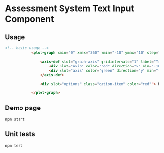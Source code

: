# Assessment System Text Input Component

## Usage

```html
<!-- basic usage -->
            <plot-graph xmin="0" xmax="360" ymin="-10" ymax="10" step="1">

                <axis-def slot="graph-axis" gridintervals="1" label="Trig functions">
                    <div slot="axis" color="red" direction="x" min="-10" max="10"> X </div>
                    <div slot="axis" color="green" direction="y" min="-10" max="10"> Y </div>
                </axis-def>

                <div slot="options" class="option-item" color="red""> Math.sin(x/30) </div>

            </plot-graph>
```

## Demo page

```shell
npm start
```

## Unit tests

```shell
npm test
```